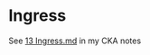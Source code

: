 # Ingress

See [13 Ingress.md](https://bitbucket.metro.ad.selinc.com/users/davesarg/repos/certified-kubernetes-administrator/browse/09%20Networking/13%20Ingress.md) in my CKA notes
